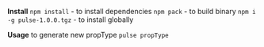 **Install**
`npm install` - to install dependencies
`npm pack` - to build binary
`npm i -g pulse-1.0.0.tgz` - to install globally

**Usage**
to generate new propType `pulse propType`
